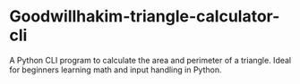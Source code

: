 # Goodwillhakim-triangle-calculator-cli
A Python CLI program to calculate the area and perimeter of a triangle. Ideal for beginners learning math and input handling in Python.
